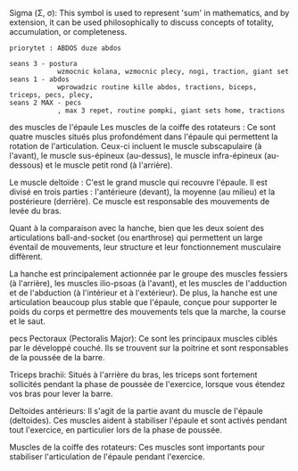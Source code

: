 Sigma (Σ, σ): This symbol is used to represent 'sum' in mathematics, and by extension, it can be used philosophically to discuss concepts of totality, accumulation, or completeness.

    
    
    priorytet : ABDOS duze abdos

    seans 3 - postura
                wzmocnic kolana, wzmocnic plecy, nogi, traction, giant set
    seans 1 - abdos
                wprowadzic routine kille abdos, tractions, biceps, triceps, pecs, plecy, 
    seans 2 MAX - pecs 
                , max 3 repet, routine pompki, giant sets home, tractions

    
    
des muscles de l'épaule
Les muscles de la coiffe des rotateurs : Ce sont quatre muscles situés plus profondément dans l'épaule qui permettent la rotation de l'articulation. Ceux-ci incluent le muscle subscapulaire (à l'avant), le muscle sus-épineux (au-dessus), le muscle infra-épineux (au-dessous) et le muscle petit rond (à l'arrière).

Le muscle deltoïde : C'est le grand muscle qui recouvre l'épaule. Il est divisé en trois parties : l'antérieure (devant), la moyenne (au milieu) et la postérieure (derrière). Ce muscle est responsable des mouvements de levée du bras.

Quant à la comparaison avec la hanche, bien que les deux soient des articulations ball-and-socket (ou enarthrose) qui permettent un large éventail de mouvements, leur structure et leur fonctionnement musculaire diffèrent.

La hanche est principalement actionnée par le groupe des muscles fessiers (à l'arrière), les muscles ilio-psoas (à l'avant), et les muscles de l'adduction et de l'abduction (à l'intérieur et à l'extérieur). De plus, la hanche est une articulation beaucoup plus stable que l'épaule, conçue pour supporter le poids du corps et permettre des mouvements tels que la marche, la course et le saut.

pecs
Pectoraux (Pectoralis Major): Ce sont les principaux muscles ciblés par le développé couché. Ils se trouvent sur la poitrine et sont responsables de la poussée de la barre.

Triceps brachii: Situés à l'arrière du bras, les triceps sont fortement sollicités pendant la phase de poussée de l'exercice, lorsque vous étendez vos bras pour lever la barre.

Deltoides antérieurs: Il s'agit de la partie avant du muscle de l'épaule (deltoides). Ces muscles aident à stabiliser l'épaule et sont activés pendant tout l'exercice, en particulier lors de la phase de poussée.

Muscles de la coiffe des rotateurs: Ces muscles sont importants pour stabiliser l'articulation de l'épaule pendant l'exercice.